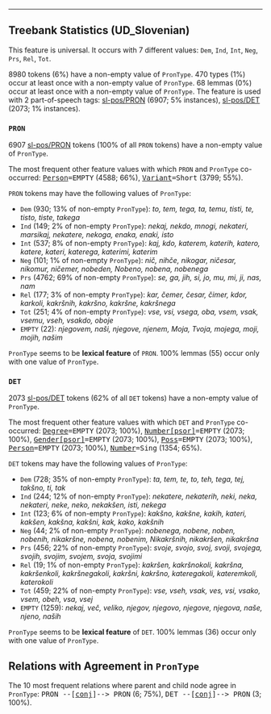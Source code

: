 

--------------------------------------------------------------------------------

## Treebank Statistics (UD_Slovenian)

This feature is universal.
It occurs with 7 different values: `Dem`, `Ind`, `Int`, `Neg`, `Prs`, `Rel`, `Tot`.

8980 tokens (6%) have a non-empty value of `PronType`.
470 types (1%) occur at least once with a non-empty value of `PronType`.
68 lemmas (0%) occur at least once with a non-empty value of `PronType`.
The feature is used with 2 part-of-speech tags: [sl-pos/PRON]() (6907; 5% instances), [sl-pos/DET]() (2073; 1% instances).

### `PRON`

6907 [sl-pos/PRON]() tokens (100% of all `PRON` tokens) have a non-empty value of `PronType`.

The most frequent other feature values with which `PRON` and `PronType` co-occurred: <tt><a href="Person.html">Person</a>=EMPTY</tt> (4588; 66%), <tt><a href="Variant.html">Variant</a>=Short</tt> (3799; 55%).

`PRON` tokens may have the following values of `PronType`:

* `Dem` (930; 13% of non-empty `PronType`): <em>to, tem, tega, ta, temu, tisti, te, tisto, tiste, takega</em>
* `Ind` (149; 2% of non-empty `PronType`): <em>nekaj, nekdo, mnogi, nekateri, marsikaj, nekatere, nekoga, enaka, enaki, isto</em>
* `Int` (537; 8% of non-empty `PronType`): <em>kaj, kdo, katerem, katerih, katero, katere, kateri, katerega, katerimi, katerim</em>
* `Neg` (101; 1% of non-empty `PronType`): <em>nič, nihče, nikogar, ničesar, nikomur, ničemer, nobeden, Nobeno, nobena, nobenega</em>
* `Prs` (4762; 69% of non-empty `PronType`): <em>se, ga, jih, si, jo, mu, mi, ji, nas, nam</em>
* `Rel` (177; 3% of non-empty `PronType`): <em>kar, čemer, česar, čimer, kdor, karkoli, kakršnih, kakršno, kakršne, kakršnega</em>
* `Tot` (251; 4% of non-empty `PronType`): <em>vse, vsi, vsega, oba, vsem, vsak, vsemu, vseh, vsakdo, oboje</em>
* `EMPTY` (22): <em>njegovem, naši, njegove, njenem, Moja, Tvoja, mojega, moji, mojih, našim</em>

`PronType` seems to be **lexical feature** of `PRON`. 100% lemmas (55) occur only with one value of `PronType`.

### `DET`

2073 [sl-pos/DET]() tokens (62% of all `DET` tokens) have a non-empty value of `PronType`.

The most frequent other feature values with which `DET` and `PronType` co-occurred: <tt><a href="Degree.html">Degree</a>=EMPTY</tt> (2073; 100%), <tt><a href="Number[psor].html">Number[psor]</a>=EMPTY</tt> (2073; 100%), <tt><a href="Gender[psor].html">Gender[psor]</a>=EMPTY</tt> (2073; 100%), <tt><a href="Poss.html">Poss</a>=EMPTY</tt> (2073; 100%), <tt><a href="Person.html">Person</a>=EMPTY</tt> (2073; 100%), <tt><a href="Number.html">Number</a>=Sing</tt> (1354; 65%).

`DET` tokens may have the following values of `PronType`:

* `Dem` (728; 35% of non-empty `PronType`): <em>ta, tem, te, to, teh, tega, tej, takšno, ti, tak</em>
* `Ind` (244; 12% of non-empty `PronType`): <em>nekatere, nekaterih, neki, neka, nekateri, neke, neko, nekakšen, isti, nekega</em>
* `Int` (123; 6% of non-empty `PronType`): <em>kakšno, kakšne, kakih, kateri, kakšen, kakšna, kakšni, kak, kako, kakšnih</em>
* `Neg` (44; 2% of non-empty `PronType`): <em>nobenega, nobene, noben, nobenih, nikakršne, nobena, nobenim, Nikakršnih, nikakršen, nikakršna</em>
* `Prs` (456; 22% of non-empty `PronType`): <em>svoje, svojo, svoj, svoji, svojega, svojih, svojim, svojem, svoja, svojimi</em>
* `Rel` (19; 1% of non-empty `PronType`): <em>kakršen, kakršnokoli, kakršna, kakršenkoli, kakršnegakoli, kakršni, kakršno, kateregakoli, kateremkoli, katerokoli</em>
* `Tot` (459; 22% of non-empty `PronType`): <em>vse, vseh, vsak, ves, vsi, vsako, vsem, obeh, vsa, vsej</em>
* `EMPTY` (1259): <em>nekaj, več, veliko, njegov, njegovo, njegove, njegova, naše, njeno, naših</em>

`PronType` seems to be **lexical feature** of `DET`. 100% lemmas (36) occur only with one value of `PronType`.

## Relations with Agreement in `PronType`

The 10 most frequent relations where parent and child node agree in `PronType`:
<tt>PRON --[<a href="../dep/conj.html">conj</a>]--> PRON</tt> (6; 75%),
<tt>DET --[<a href="../dep/conj.html">conj</a>]--> PRON</tt> (3; 100%).

